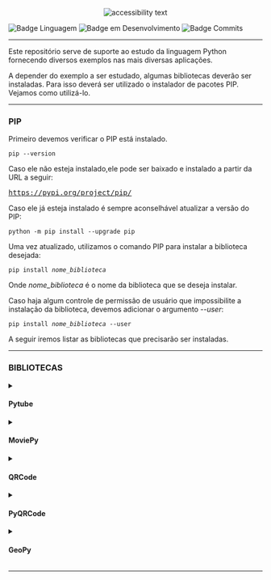 <p align="center">
  <img src="https://user-images.githubusercontent.com/23036697/179610525-9ee37437-9302-4681-a5e7-7ce84cd6776a.png" alt="accessibility text">
</p>

![Badge Linguagem](http://img.shields.io/static/v1?label=LINGUAGEM&message=PYTHON&color=informational&style=plastic) ![Badge em Desenvolvimento](http://img.shields.io/static/v1?label=STATUS&message=EM%20DESENVOLVIMENTO&color=yellowgreen&style=plastic) ![Badge Commits](https://img.shields.io/github/commit-activity/w/PersonalProjekts/Python-Examples?label=COMMITS&style=plastic)

<hr/>

<p>Este repositório serve de suporte ao estudo da linguagem Python fornecendo diversos exemplos nas mais diversas aplicações.</p>

<p>A depender do exemplo a ser estudado, algumas bibliotecas deverão ser instaladas. Para isso deverá ser utilizado o instalador de pacotes PIP. Vejamos como utilizá-lo.</p>

<hr/>

<h3>PIP</h3>

<p>Primeiro devemos verificar o PIP está instalado.</p>

<pre><code>pip --version</code></pre>

<p>Caso ele não esteja instalado,ele pode ser baixado e instalado a partir da URL a seguir:</p>

<pre><a target="_blank" href="https://pypi.org/project/pip/">https://pypi.org/project/pip/</a></pre>

<p>Caso ele já esteja instalado é sempre aconselhável atualizar a versão do PIP:</p>

<pre><code>python -m pip install --upgrade pip</code></pre>

<p>Uma vez atualizado, utilizamos o comando PIP para instalar a biblioteca desejada:</p>

<pre><code>pip install <i>nome_biblioteca</i></code></pre>

Onde <i>nome_biblioteca</i> é o nome da biblioteca que se deseja instalar.

<p>Caso haja algum controle de permissão de usuário que impossibilite a instalação da biblioteca, devemos adicionar o argumento <i>--user</i>:</p>

<pre><code>pip install <i>nome_biblioteca</i> --user</code></pre>

A seguir iremos listar as bibliotecas que precisarão ser instaladas.

<hr/>

<h3>BIBLIOTECAS</h3>

<details><summary><h4>Pytube</h4></summary>
  <p>Esta biblioteca permite baixar vídeos do Youtube</p>

  <p>A sua documentação pode ser vista em:</p>

  <pre><a target="_blank" href="https://pypi.org/project/pytube/">https://pypi.org/project/pytube/</a></pre>

  <p>Será necessário fazer um ajuste na linha 30 do arquivo <b>cipher.py</b></p>

  ```python
  var_regex = re.compile("^\$*\w+\W")
  ```
  
  <p>Uma vez que o ajuste foi feito, basta no início do seu código importar a bilbioteca Pytube.</p>

  ```python
  from pytube import YouTube
  ```
</details>

<details><summary><h4>MoviePy</h4></summary>
  <p>Esta biblioteca habilita recursos para edição de vídeo: corte, concatenação, inserções de títulos, composição de vídeo (também   conhecida como edição não linear), processamento de vídeo e criação de efeitos personalizados.</p>

  <p>A sua documentação pode ser vista em:</p>

  <pre><a target="_blank" href="https://pypi.org/project/moviepy/">https://pypi.org/project/moviepy/</a></pre>

  <p>Para usá-la basta no início do seu código importar a bilbioteca MoviePy.</p>

  ```python
  import moviepy.editor
  ```
</details>

<details><summary><h4>QRCode</h4></summary>
  <p>Esta biblioteca é utilizada para a geração de QrCodes.</p>

  <p>A sua documentação pode ser vista em:</p>

  <pre><a target="_blank" href="https://pypi.org/project/qrcode/">https://pypi.org/project/qrcode/</a></pre>

  <p>Para usá-la basta no início do seu código importar a bilbioteca QRCode.</p>

  ```python
  import qrcode
  ```
  
  <p>A instalação padrão inclui a biblioteca <i>Pillow</i>:</p>

  <p>A documentação da biblioteca <i>Pillow</i> pode ser vista em:</p>

  <pre><a target="_blank" href="https://pypi.org/project/Pillow/">https://pypi.org/project/Pillow/</a></pre>
</details>

<details><summary><h4>PyQRCode</h4></summary>
  <p>Esta biblioteca é um gerador de código QR simples.</p>
  
  <p>Ao contrário de outras bibliotecas, todos osparâmetros podem ser ajustados manualmente.</p>

  <p>A sua documentação pode ser vista em:</p>

  <pre><a target="_blank" href="https://pypi.org/project/PyQRCode/">https://pypi.org/project/PyQRCode/</a></pre>

  <p>Para usá-la basta no início do seu código importar a bilbioteca PyQRCode.</p>

  ```python
  import pyqrcode
  ```
</details>

<details><summary><h4>GeoPy</h4></summary>
  <p>Esta biblioteca é um cliente para vários serviços web de geocodificação (<i>Geocoders</i>).</p>
  
  <p>Ela inclui classes para:</p>

  <ul>
    <li>OpenStreetMap Nominatim;</li>
    <li>Google Geocoding API (V3);</i>
    <li>e outros serviços de geocodificação.
  </ul>
  
  <p>A lista completa está em </p>

  <pre><a target="_blank" href="https://geopy.readthedocs.io/en/latest/#geocoders">https://geopy.readthedocs.io/en/latest/#geocoders</a></pre>
  
  <p>A sua documentação pode ser vista em:</p>
  
  <pre><a target="_blank" href="https://pypi.org/project/geopy/">https://pypi.org/project/geopy/</a></pre>
  
  <p>Ou em...</p>
  
  <pre><a target="_blank" href="https://geopy.readthedocs.io/en/stable/">https://geopy.readthedocs.io/en/stable/</a></pre>

  <p>Para usá-la basta no início do seu código importar a bilbioteca GeoPy informando qual o <i>Geocoder</i> que você irá trabalhar.</p>

  ```python
  from geopy.geocoders import Nominatim
  ```
  
  <p>Um exemplo dessa biblioteca utilizando como API para geração de mapa o <a target="_blank" href="https://www.openstreetmap.org/#map=4/-23.56/-46.67">OpenStreetMap</a> com o Geocoder <i>Nominatim</i> pode ser visto em:</p>
  
  <pre><a target="_blank" href="https://nominatim.openstreetmap.org/ui/search.html">https://nominatim.openstreetmap.org/ui/search.html</a></pre>  
</details>

<hr/>
